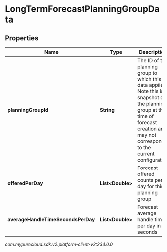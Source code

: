 # LongTermForecastPlanningGroupData


## Properties

| Name | Type | Description | Notes |
| ------------ | ------------- | ------------- | ------------- |
| **planningGroupId** | **String** | The ID of the planning group to which this data applies. Note this is a snapshot of the planning group at the time of forecast creation and may not correspond to the current configuration |  |
| **offeredPerDay** | **List&lt;Double&gt;** | Forecast offered counts per day for this planning group |  |
| **averageHandleTimeSecondsPerDay** | **List&lt;Double&gt;** | Forecast average handle time per day in seconds |  |




_com.mypurecloud.sdk.v2:platform-client-v2:234.0.0_
